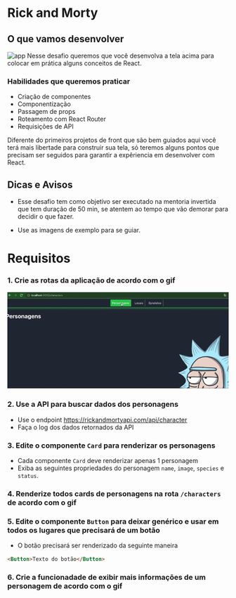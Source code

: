 # Rick and Morty

## O que vamos desenvolver
![app](app.png)
Nesse desafio queremos que você desenvolva a tela acima para colocar em prática alguns conceitos de React.

### Habilidades que queremos praticar
* Criação de componentes
* Componentização
* Passagem de props
* Roteamento com React Router
* Requisições de API

Diferente do primeiros projetos de front que são bem guiados aqui você terá mais libertade para construir sua tela, só teremos alguns pontos que precisam ser seguidos para garantir a expêriencia em desenvolver com React.

## Dicas e Avisos
* Esse desafio tem como objetivo ser executado na mentoria invertida que tem duração de 50 min, se atentem ao tempo que vão demorar para decidir o que fazer.

* Use as imagens de exemplo para se guiar. 

# Requisitos
### 1. Crie as rotas da aplicação de acordo com o gif
![req1](req1.gif)

### 2. Use a API para buscar dados dos personagens
  - Use o endpoint https://rickandmortyapi.com/api/character
  - Faça o log dos dados retornados da API

### 3. Edite o componente `Card` para renderizar os personagens
  - Cada componente `Card` deve renderizar apenas 1 personagem
  - Exiba as seguintes propriedades do personagem `name`, `image`, `species` e `status`.

### 4. Renderize todos cards de personagens na rota `/characters` de acordo com o gif

### 5. Edite o componente `Button` para deixar genérico e usar em todos os lugares que precisará de um botão
  - O botão precisará ser renderizado da seguinte maneira
  ```html
  <Button>Texto do botão</Button>
  ```

### 6. Crie a funcionadade de exibir mais informações de um personagem de acordo com o gif


 